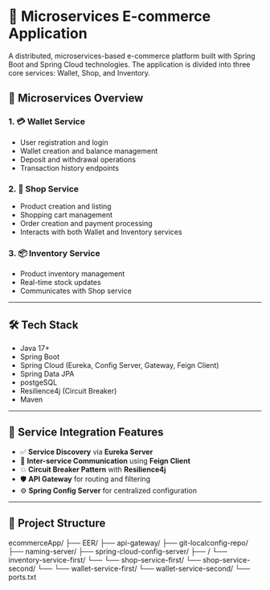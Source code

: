 # 🛒 Microservices E-commerce Application

A distributed, microservices-based e-commerce platform built with Spring Boot and Spring Cloud technologies. The application is divided into three core services: Wallet, Shop, and Inventory.

## 🧩 Microservices Overview

### 1. 💳 Wallet Service
- User registration and login
- Wallet creation and balance management
- Deposit and withdrawal operations
- Transaction history endpoints

### 2. 🏬 Shop Service
- Product creation and listing
- Shopping cart management
- Order creation and payment processing
- Interacts with both Wallet and Inventory services

### 3. 📦 Inventory Service
- Product inventory management
- Real-time stock updates
- Communicates with Shop service

---

## 🛠️ Tech Stack

- Java 17+
- Spring Boot
- Spring Cloud (Eureka, Config Server, Gateway, Feign Client)
- Spring Data JPA
- postgeSQL
- Resilience4j (Circuit Breaker)
- Maven

---

## 🔌 Service Integration Features

- ✅ **Service Discovery** via **Eureka Server**
- 🔄 **Inter-service Communication** using **Feign Client**
- 💥 **Circuit Breaker Pattern** with **Resilience4j**
- 🛡️ **API Gateway** for routing and filtering
- ⚙️ **Spring Config Server** for centralized configuration

---

## 📐 Project Structure

ecommerceApp/
├── EER/
├── api-gateway/
├── git-localconfig-repo/
├── naming-server/
├── spring-cloud-config-server/
├── /
└── inventory-service-first/
└──
└── shop-service-first/
└── shop-service-second/
└──
└── wallet-service-first/
└── wallet-service-second/
└── ports.txt 

